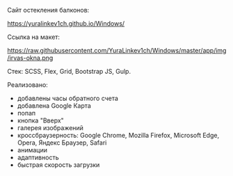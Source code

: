 Сайт остекления балконов:

https://yuralinkev1ch.github.io/Windows/

Ссылка на макет:

https://raw.githubusercontent.com/YuraLinkev1ch/Windows/master/app/img/irvas-okna.png

Стек: SCSS, Flex, Grid, Bootstrap JS, Gulp. 

Реализовано: 

- добавлены часы обратного счета
- добавлена Google Карта
- попап
- кнопка "Вверх"
- галерея изображений
- кроссбраузерность: Google Chrome, Mozilla Firefox, Microsoft Edge, Opera, Яндекс Браузер, Safari
- анимации
- адаптивность
- быстрая скорость загрузки
